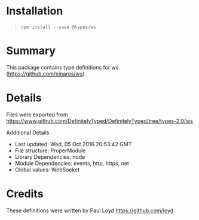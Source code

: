 # Installation
> `npm install --save @types/ws`

# Summary
This package contains type definitions for ws (https://github.com/einaros/ws).

# Details
Files were exported from https://www.github.com/DefinitelyTyped/DefinitelyTyped/tree/types-2.0/ws

Additional Details
 * Last updated: Wed, 05 Oct 2016 20:53:42 GMT
 * File structure: ProperModule
 * Library Dependencies: node
 * Module Dependencies: events, http, https, net
 * Global values: WebSocket

# Credits
These definitions were written by Paul Loyd <https://github.com/loyd>.
